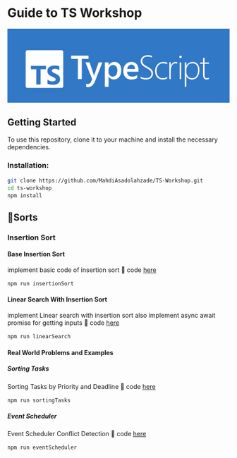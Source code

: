 # **Guide to TS Workshop**

![TS Image](assets/pictures/ts.jpg)

## Getting Started

To use this repository, clone it to your machine and install the necessary dependencies.

### Installation:

```bash
git clone https://github.com/MahdiAsadolahzade/TS-Workshop.git
cd ts-workshop
npm install
```



## :open_file_folder:Sorts

### **Insertion Sort**

#### Base Insertion Sort
implement basic code of insertion sort
:page_facing_up: code [here](Sorts/Insertion_Sort/Insertion_sort.ts)

```bash
npm run insertionSort
```

#### Linear Search With Insertion Sort
implement Linear search with insertion sort 
also implement async await promise for getting inputs
:page_facing_up: code [here](Sorts/Insertion_Sort/Linear_search_insertion_search.ts)
```bash
npm run linearSearch
```

#### Real World Problems and Examples

##### Sorting Tasks
Sorting Tasks by Priority and Deadline
:page_facing_up: code [here](Sorts/Insertion_Sort/Sorting_taks_problem.ts)
```bash
npm run sortingTasks
```

##### Event Scheduler
Event Scheduler Conflict Detection
:page_facing_up: code [here](Sorts/Insertion_Sort/Event_scheduler_problem.ts)
```bash
npm run eventScheduler
```
